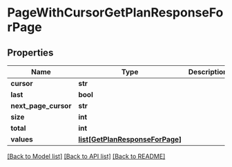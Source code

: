 # PageWithCursorGetPlanResponseForPage

## Properties
Name | Type | Description | Notes
------------ | ------------- | ------------- | -------------
**cursor** | **str** |  | [optional] 
**last** | **bool** |  | [optional] 
**next_page_cursor** | **str** |  | [optional] 
**size** | **int** |  | [optional] 
**total** | **int** |  | [optional] 
**values** | [**list[GetPlanResponseForPage]**](GetPlanResponseForPage.md) |  | [optional] 

[[Back to Model list]](../README.md#documentation-for-models) [[Back to API list]](../README.md#documentation-for-api-endpoints) [[Back to README]](../README.md)

